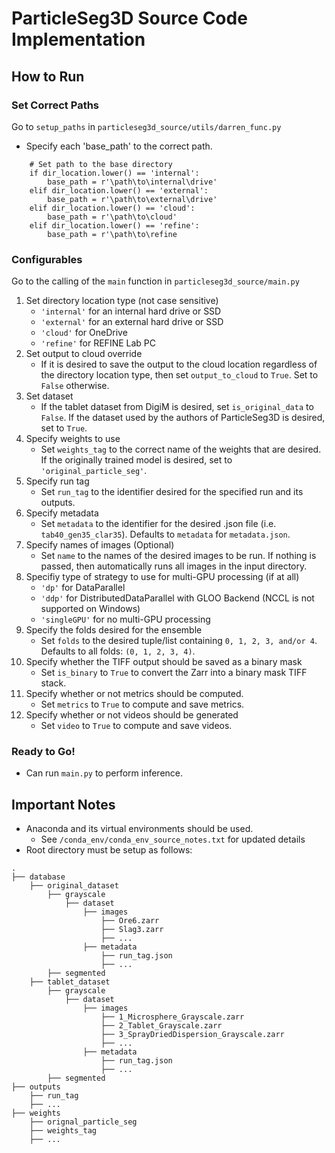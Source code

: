 # ParticleSeg3D Source Code Implementation

## How to Run
### Set Correct Paths
Go to `setup_paths` in `particleseg3d_source/utils/darren_func.py`
- Specify each 'base_path' to the correct path.
```
    # Set path to the base directory
    if dir_location.lower() == 'internal':
        base_path = r'\path\to\internal\drive'
    elif dir_location.lower() == 'external':
        base_path = r'\path\to\external\drive'
    elif dir_location.lower() == 'cloud':
        base_path = r'\path\to\cloud'
    elif dir_location.lower() == 'refine':
        base_path = r'\path\to\refine
```

### Configurables
Go to the calling of the `main` function in `particleseg3d_source/main.py`
1. Set directory location type (not case sensitive)
    - `'internal'` for an internal hard drive or SSD
    - `'external'` for an external hard drive or SSD
    - `'cloud'` for OneDrive
    - `'refine'` for REFINE Lab PC
2. Set output to cloud override
    - If it is desired to save the output to the cloud location regardless of the directory location type, then set `output_to_cloud` to `True`. Set to `False` otherwise.
3. Set dataset
    - If the tablet dataset from DigiM is desired, set `is_original_data` to `False`. If the dataset used by the authors of ParticleSeg3D is desired, set to `True`.
4. Specify weights to use
    - Set `weights_tag` to the correct name of the weights that are desired. If the originally trained model is desired, set to `'original_particle_seg'`.
5. Specify run tag
    - Set `run_tag` to the identifier desired for the specified run and its outputs.
6. Specify metadata
    - Set `metadata` to the identifier for the desired .json file (i.e. `tab40_gen35_clar35`). Defaults to `metadata` for `metadata.json`.
7. Specify names of images (Optional)
    - Set `name` to the names of the desired images to be run. If nothing is passed, then automatically runs all images in the input directory.
8. Specifiy type of strategy to use for multi-GPU processing (if at all)
    - `'dp'` for DataParallel
    - `'ddp'` for DistributedDataParallel with GLOO Backend (NCCL is not supported on Windows)
    - `'singleGPU'` for no multi-GPU processing
9. Specify the folds desired for the ensemble
    - Set `folds` to the desired tuple/list containing `0, 1, 2, 3, and/or 4`. Defaults to all folds: `(0, 1, 2, 3, 4)`.
10. Specify whether the TIFF output should be saved as a binary mask
    - Set `is_binary` to `True` to convert the Zarr into a binary mask TIFF stack.
11. Specify whether or not metrics should be computed.
    - Set `metrics` to `True` to compute and save metrics.
12. Specify whether or not videos should be generated
    - Set `video` to `True` to compute and save videos.

### Ready to Go!
- Can run `main.py` to perform inference.

## Important Notes
- Anaconda and its virtual environments should be used.
    - See `/conda_env/conda_env_source_notes.txt` for updated details
- Root directory must be setup as follows:
```
.
├── database
    ├── original_dataset
        ├── grayscale
            ├── dataset
                ├── images
                    ├── Ore6.zarr
                    ├── Slag3.zarr
                    ├── ...
                ├── metadata
                    ├── run_tag.json
                    ├── ...
        ├── segmented
    ├── tablet_dataset
        ├── grayscale
            ├── dataset
                ├── images
                    ├── 1_Microsphere_Grayscale.zarr
                    ├── 2_Tablet_Grayscale.zarr
                    ├── 3_SprayDriedDispersion_Grayscale.zarr
                    ├── ...
                ├── metadata
                    ├── run_tag.json
                    ├── ...
        ├── segmented
├── outputs
    ├── run_tag
    ├── ...
├── weights
    ├── orignal_particle_seg
    ├── weights_tag
    ├── ...
